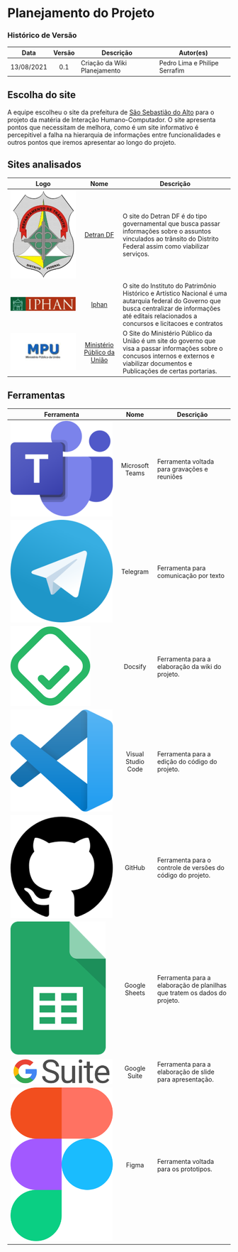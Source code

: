 
# Planejamento do Projeto

### Histórico de Versão

 **Data** | **Versão** | **Descrição** | **Autor(es)**
---|:---:|---|---
13/08/2021| 0.1| Criação da Wiki Planejamento| Pedro Lima e Philipe Serrafim

## Escolha do site
A equipe escolheu o site da prefeitura de [São Sebastião do Alto](http://ssalto.rj.gov.br) para o projeto da matéria de Interação Humano-Computador. O site apresenta pontos que necessitam de melhora, como é um site informativo é percepitivel a falha na hierarquia de informações entre funcionalidades e outros pontos que iremos apresentar ao longo do projeto.

## Sites analisados

 **Logo** | **Nome** | **Descrição** |
---|:---:|---|
![image info](../../assets/img/logo-detran.png ':size=50') | [Detran DF](http://www.detran.df.gov.br) | O site do Detran DF é do tipo governamental que busca passar informações sobre o  assuntos vinculados ao trânsito do Distrito Federal assim como viabilizar serviços.|
![image info](../../assets/img/logo-iphan.png ':size=200')| [Iphan](http://portal.iphan.gov.br) | O site do Instituto do Patrimônio Histórico e Artístico Nacional é uma autarquia federal do Governo que busca centralizar  de informações até editais relacionados a concursos e licitacoes e contratos|
![image info](../../assets/img/mpu-logo.jpg ':size=50')| [Ministério Público da União](http://www.mpu.mp.br) | O Site do Ministério Público da União é um site do governo que visa a passar informações sobre o concusos internos e externos e viabilizar documentos e Publicações de certas portarias.|

## Ferramentas

  **Ferramenta** | **Nome** | **Descrição**
---|:---:|---|
![image info](../../assets/img/Microsoft_Office_Teams.png ':size=50') |Microsoft Teams | Ferramenta voltada para gravações e reuniões|
![image info](../../assets/img/telegram-logo-3.png ':size=50')|Telegram | Ferramenta para comunicação por texto|
![image info](../../assets/img/docsify.png ':size=50')|Docsify | Ferramenta para a elaboração da wiki do projeto.|
![image info](../../assets/img/vscode.png ':size=50')|Visual Studio Code | Ferramenta para a edição do código do projeto.|
![image info](../../assets/img/github.png ':size=50')|GitHub | Ferramenta para o controle de versões do código do projeto.|
![image info](../../assets/img/sheets.png ':size=50')|Google Sheets | Ferramenta para a elaboração de planilhas que tratem os dados do projeto.|
![image info](../../assets/img/Gsuite-logo.png ':size=50')|Google Suite | Ferramenta para a elaboração de slide para apresentação.|
![image info](../../assets/img/figma.png ':size=50')|Figma | Ferramenta voltada para os prototipos.|


